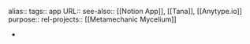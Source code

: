 alias::
tags:: app
URL::
see-also:: [[Notion App]], [[Tana]], [[Anytype.io]]
purpose::
rel-projects:: [[Metamechanic Mycelium]]

-
